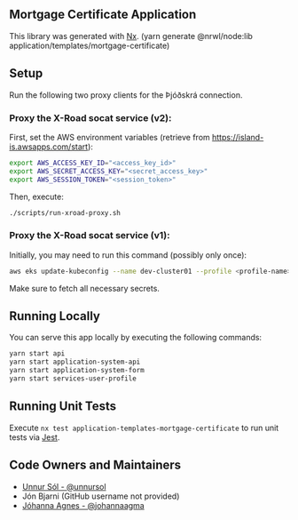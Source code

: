 ## Mortgage Certificate Application

This library was generated with [Nx](https://nx.dev). (yarn generate @nrwl/node:lib application/templates/mortgage-certificate)

## Setup

Run the following two proxy clients for the Þjóðskrá connection.

### Proxy the X-Road socat service (v2):

First, set the AWS environment variables (retrieve from <https://island-is.awsapps.com/start>):

```bash
export AWS_ACCESS_KEY_ID="<access_key_id>"
export AWS_SECRET_ACCESS_KEY="<secret_access_key>"
export AWS_SESSION_TOKEN="<session_token>"
```

Then, execute:

```bash
./scripts/run-xroad-proxy.sh
```

### Proxy the X-Road socat service (v1):

Initially, you may need to run this command (possibly only once):

```bash
aws eks update-kubeconfig --name dev-cluster01 --profile <profile-name> --region eu-west-1
```

Make sure to fetch all necessary secrets.

## Running Locally

You can serve this app locally by executing the following commands:

```bash
yarn start api
yarn start application-system-api
yarn start application-system-form
yarn start services-user-profile
```

## Running Unit Tests

Execute `nx test application-templates-mortgage-certificate` to run unit tests via [Jest](https://jestjs.io).

## Code Owners and Maintainers

- [Unnur Sól - @unnursol](https://github.com/unnursolingimars)
- Jón Bjarni (GitHub username not provided)
- [Jóhanna Agnes - @johannaagma](https://github.com/johannaagma)
